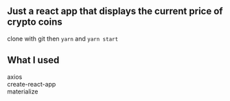 ## Just a react app that displays the current price of crypto coins

clone with git then ```yarn``` and ```yarn start```

## What I used
axios  
create-react-app  
materialize  
